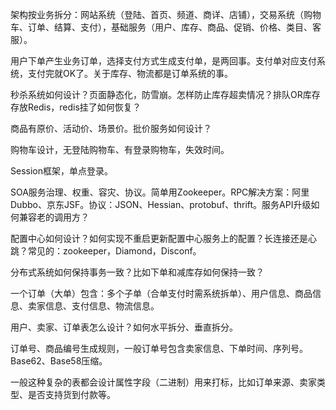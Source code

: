 架构按业务拆分：网站系统（登陆、首页、频道、商详、店铺），交易系统（购物车、订单、结算、支付），基础服务（用户、库存、商品、促销、价格、类目、客服）。

用户下单产生业务订单，选择支付方式生成支付单，是两回事。支付单对应支付系统，支付完就OK了。关于库存、物流都是订单系统的事。

秒杀系统如何设计？页面静态化，防雪崩。怎样防止库存超卖情况？排队OR库存存放Redis，redis挂了如何恢复？

商品有原价、活动价、场景价。批价服务如何设计？

购物车设计，无登陆购物车、有登录购物车，失效时间。

Session框架，单点登录。

SOA服务治理、权重、容灾、协议。简单用Zookeeper。RPC解决方案：阿里Dubbo、京东JSF。协议：JSON、Hessian、protobuf、thrift。服务API升级如何兼容老的调用方？

配置中心如何设计？如何实现不重启更新配置中心服务上的配置？长连接还是心跳？常见的：zookeeper，Diamond，Disconf。

分布式系统如何保持事务一致？比如下单和减库存如何保持一致？

一个订单（大单）包含：多个子单（合单支付时需系统拆单）、用户信息、商品信息、卖家信息、支付信息、物流信息。

用户、卖家、订单表怎么设计？如何水平拆分、垂直拆分。

订单号、商品编号生成规则，一般订单号包含卖家信息、下单时间、序列号。Base62、Base58压缩。

一般这种复杂的表都会设计属性字段（二进制）用来打标，比如订单来源、卖家类型、是否支持货到付款等。
